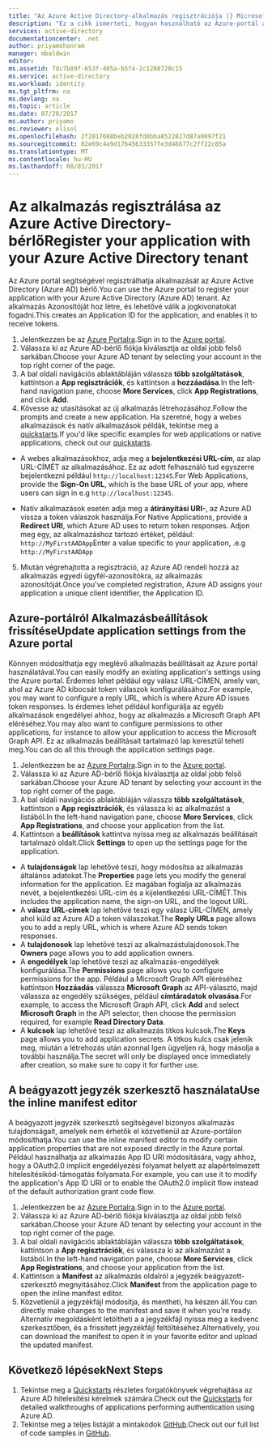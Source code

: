 ```yaml
---
title: "Az Azure Active Directory-alkalmazás regisztrációja |} Microsoft Docs"
description: "Ez a cikk ismerteti, hogyan használható az Azure-portál alkalmazás regisztrálása az Azure Active Directory"
services: active-directory
documentationcenter: .net
author: priyamohanram
manager: mbaldwin
editor: 
ms.assetid: 7dc7b89f-653f-405a-b5f4-2c1288720c15
ms.service: active-directory
ms.workload: identity
ms.tgt_pltfrm: na
ms.devlang: na
ms.topic: article
ms.date: 07/20/2017
ms.author: priyamo
ms.reviewer: elisol
ms.openlocfilehash: 2f2817688beb2028fd0bba8522827d87a0097f21
ms.sourcegitcommit: 02e69c4a9d17645633357fe3d46677c2ff22c85a
ms.translationtype: MT
ms.contentlocale: hu-HU
ms.lasthandoff: 08/03/2017
---
```

# <a name="register-your-application-with-your-azure-active-directory-tenant"></a><span data-ttu-id="4c21f-103">Az alkalmazás regisztrálása az Azure Active Directory-bérlő</span><span class="sxs-lookup"><span data-stu-id="4c21f-103">Register your application with your Azure Active Directory tenant</span></span>

<span data-ttu-id="4c21f-104">Az Azure portál segítségével regisztrálhatja alkalmazását az Azure Active Directory (Azure AD) bérlő.</span><span class="sxs-lookup"><span data-stu-id="4c21f-104">You can use the Azure portal to register your application with your Azure Active Directory (Azure AD) tenant.</span></span> <span data-ttu-id="4c21f-105">Az alkalmazás Azonosítóját hoz létre, és lehetővé válik a jogkivonatokat fogadni.</span><span class="sxs-lookup"><span data-stu-id="4c21f-105">This creates an Application ID for the application, and enables it to receive tokens.</span></span>

1. <span data-ttu-id="4c21f-106">Jelentkezzen be az [Azure Portalra](https://portal.azure.com).</span><span class="sxs-lookup"><span data-stu-id="4c21f-106">Sign in to the [Azure portal](https://portal.azure.com).</span></span>
2. <span data-ttu-id="4c21f-107">Válassza ki az Azure AD-bérlő fiókja kiválasztja az oldal jobb felső sarkában.</span><span class="sxs-lookup"><span data-stu-id="4c21f-107">Choose your Azure AD tenant by selecting your account in the top right corner of the page.</span></span>
3. <span data-ttu-id="4c21f-108">A bal oldali navigációs ablaktábláján válassza **több szolgáltatások**, kattintson a **App regisztrációk**, és kattintson a **hozzáadása**.</span><span class="sxs-lookup"><span data-stu-id="4c21f-108">In the left-hand navigation pane, choose **More Services**, click **App Registrations**, and click **Add**.</span></span>
4. <span data-ttu-id="4c21f-109">Kövesse az utasításokat az új alkalmazás létrehozásához.</span><span class="sxs-lookup"><span data-stu-id="4c21f-109">Follow the prompts and create a new application.</span></span> <span data-ttu-id="4c21f-110">Ha szeretné, hogy a webes alkalmazások és natív alkalmazások példák, tekintse meg a [quickstarts](active-directory-developers-guide.md).</span><span class="sxs-lookup"><span data-stu-id="4c21f-110">If you'd like specific examples for web applications or native applications, check out our [quickstarts](active-directory-developers-guide.md).</span></span>
  * <span data-ttu-id="4c21f-111">A webes alkalmazásokhoz, adja meg a **bejelentkezési URL-cím**, az alap URL-CÍMÉT az alkalmazásához. Ez az adott felhasználó tud egyszerre bejelentkezni például `http://localhost:12345`.</span><span class="sxs-lookup"><span data-stu-id="4c21f-111">For Web Applications, provide the **Sign-On URL**, which is the base URL of your app, where users can sign in e.g `http://localhost:12345`.</span></span>
<!--TODO: add once App ID URI is configurable: The **App ID URI** is a unique identifier for your application. The convention is to use `https://<tenant-domain>/<app-name>`, e.g. `https://contoso.onmicrosoft.com/my-first-aad-app`-->
  * <span data-ttu-id="4c21f-112">Natív alkalmazások esetén adja meg a **átirányítási URI-**, az Azure AD vissza a token válaszok használja.</span><span class="sxs-lookup"><span data-stu-id="4c21f-112">For Native Applications, provide a **Redirect URI**, which Azure AD uses to return token responses.</span></span> <span data-ttu-id="4c21f-113">Adjon meg egy, az alkalmazáshoz tartozó értéket, például: `http://MyFirstAADApp`</span><span class="sxs-lookup"><span data-stu-id="4c21f-113">Enter a value specific to your application, .e.g `http://MyFirstAADApp`</span></span>
5. <span data-ttu-id="4c21f-114">Miután végrehajtotta a regisztráció, az Azure AD rendeli hozzá az alkalmazás egyedi ügyfél-azonosítókra, az alkalmazás azonosítóját.</span><span class="sxs-lookup"><span data-stu-id="4c21f-114">Once you've completed registration, Azure AD assigns your application a unique client identifier, the Application ID.</span></span>

## <a name="update-application-settings-from-the-azure-portal"></a><span data-ttu-id="4c21f-115">Azure-portálról Alkalmazásbeállítások frissítése</span><span class="sxs-lookup"><span data-stu-id="4c21f-115">Update application settings from the Azure portal</span></span>

<span data-ttu-id="4c21f-116">Könnyen módosíthatja egy meglévő alkalmazás beállításait az Azure portál használatával.</span><span class="sxs-lookup"><span data-stu-id="4c21f-116">You can easily modify an existing application's settings using the Azure portal.</span></span> <span data-ttu-id="4c21f-117">Érdemes lehet például egy válasz URL-CÍMEN, amely van, ahol az Azure AD kibocsát token válaszok konfigurálásához.</span><span class="sxs-lookup"><span data-stu-id="4c21f-117">For example, you may want to configure a reply URL, which is where Azure AD issues token responses.</span></span> <span data-ttu-id="4c21f-118">Is érdemes lehet például konfigurálja az egyéb alkalmazások engedélyei ahhoz, hogy az alkalmazás a Microsoft Graph API eléréséhez.</span><span class="sxs-lookup"><span data-stu-id="4c21f-118">You may also want to configure permissions to other applications, for instance to allow your application to access the Microsoft Graph API.</span></span> <span data-ttu-id="4c21f-119">Ez az alkalmazás beállításait tartalmazó lap keresztül teheti meg.</span><span class="sxs-lookup"><span data-stu-id="4c21f-119">You can do all this through the application settings page.</span></span>

1. <span data-ttu-id="4c21f-120">Jelentkezzen be az [Azure Portalra](https://portal.azure.com).</span><span class="sxs-lookup"><span data-stu-id="4c21f-120">Sign in to the [Azure portal](https://portal.azure.com).</span></span>
2. <span data-ttu-id="4c21f-121">Válassza ki az Azure AD-bérlő fiókja kiválasztja az oldal jobb felső sarkában.</span><span class="sxs-lookup"><span data-stu-id="4c21f-121">Choose your Azure AD tenant by selecting your account in the top right corner of the page.</span></span>
3. <span data-ttu-id="4c21f-122">A bal oldali navigációs ablaktábláján válassza **több szolgáltatások**, kattintson a **App regisztrációk**, és válassza ki az alkalmazást a listából.</span><span class="sxs-lookup"><span data-stu-id="4c21f-122">In the left-hand navigation pane, choose **More Services**, click **App Registrations**, and choose your application from the list.</span></span>
4. <span data-ttu-id="4c21f-123">Kattintson a **beállítások** kattintva nyissa meg az alkalmazás beállításait tartalmazó oldalt.</span><span class="sxs-lookup"><span data-stu-id="4c21f-123">Click **Settings** to open up the settings page for the application.</span></span>
  * <span data-ttu-id="4c21f-124">A **tulajdonságok** lap lehetővé teszi, hogy módosítsa az alkalmazás általános adatokat.</span><span class="sxs-lookup"><span data-stu-id="4c21f-124">The **Properties** page lets you modify the general information for the application.</span></span> <span data-ttu-id="4c21f-125">Ez magában foglalja az alkalmazás nevét, a bejelentkezési URL-cím és a kijelentkezési URL-CÍMÉT.</span><span class="sxs-lookup"><span data-stu-id="4c21f-125">This includes the application name, the sign-on URL, and the logout URL.</span></span>
  * <span data-ttu-id="4c21f-126">A **válasz URL-címek** lap lehetővé teszi egy válasz URL-CÍMEN, amely ahol küld az Azure AD a token válaszokat.</span><span class="sxs-lookup"><span data-stu-id="4c21f-126">The **Reply URLs** page allows you to add a reply URL, which is where Azure AD sends token responses.</span></span>
  * <span data-ttu-id="4c21f-127">A **tulajdonosok** lap lehetővé teszi az alkalmazástulajdonosok.</span><span class="sxs-lookup"><span data-stu-id="4c21f-127">The **Owners** page allows you to add application owners.</span></span>
  * <span data-ttu-id="4c21f-128">A **engedélyek** lap lehetővé teszi az alkalmazás-engedélyek konfigurálása.</span><span class="sxs-lookup"><span data-stu-id="4c21f-128">The **Permissions** page allows you to configure permissions for the app.</span></span> <span data-ttu-id="4c21f-129">Például a Microsoft Graph API eléréséhez kattintson **Hozzáadás** válassza **Microsoft Graph** az API-választó, majd válassza az engedély szükséges, például **címtáradatok olvasása**.</span><span class="sxs-lookup"><span data-stu-id="4c21f-129">For example, to access the Microsoft Graph API, click **Add** and select **Microsoft Graph** in the API selector, then choose the permission required, for example **Read Directory Data**.</span></span>
  * <span data-ttu-id="4c21f-130">A **kulcsok** lap lehetővé teszi az alkalmazás titkos kulcsok.</span><span class="sxs-lookup"><span data-stu-id="4c21f-130">The **Keys** page allows you to add application secrets.</span></span> <span data-ttu-id="4c21f-131">A titkos kulcs csak jelenik meg, miután a létrehozás után azonnal Igen ügyeljen rá, hogy másolja a további használja.</span><span class="sxs-lookup"><span data-stu-id="4c21f-131">The secret will only be displayed once immediately after creation, so make sure to copy it for further use.</span></span>

## <a name="use-the-inline-manifest-editor"></a><span data-ttu-id="4c21f-132">A beágyazott jegyzék szerkesztő használata</span><span class="sxs-lookup"><span data-stu-id="4c21f-132">Use the inline manifest editor</span></span>

<span data-ttu-id="4c21f-133">A beágyazott jegyzék szerkesztő segítségével bizonyos alkalmazás tulajdonságait, amelyek nem érhetők el közvetlenül az Azure-portálon módosíthatja.</span><span class="sxs-lookup"><span data-stu-id="4c21f-133">You can use the inline manifest editor to modify certain application properties that are not exposed directly in the Azure portal.</span></span> <span data-ttu-id="4c21f-134">Például használhatja az alkalmazás App ID URI módosítására, vagy ahhoz, hogy a OAuth2.0 implicit engedélyezési folyamat helyett az alapértelmezett hitelesítésikód-támogatás folyamata.</span><span class="sxs-lookup"><span data-stu-id="4c21f-134">For example, you can use it to modify the application's App ID URI or to enable the OAuth2.0 implicit flow instead of the default authorization grant code flow.</span></span>

1. <span data-ttu-id="4c21f-135">Jelentkezzen be az [Azure Portalra](https://portal.azure.com).</span><span class="sxs-lookup"><span data-stu-id="4c21f-135">Sign in to the [Azure portal](https://portal.azure.com).</span></span>
2. <span data-ttu-id="4c21f-136">Válassza ki az Azure AD-bérlő fiókja kiválasztja az oldal jobb felső sarkában.</span><span class="sxs-lookup"><span data-stu-id="4c21f-136">Choose your Azure AD tenant by selecting your account in the top right corner of the page.</span></span>
3. <span data-ttu-id="4c21f-137">A bal oldali navigációs ablaktábláján válassza **több szolgáltatások**, kattintson a **App regisztrációk**, és válassza ki az alkalmazást a listából.</span><span class="sxs-lookup"><span data-stu-id="4c21f-137">In the left-hand navigation pane, choose **More Services**, click **App Registrations**, and choose your application from the list.</span></span>
4. <span data-ttu-id="4c21f-138">Kattintson a **Manifest** az alkalmazás oldalról a jegyzék beágyazott-szerkesztő megnyitásához.</span><span class="sxs-lookup"><span data-stu-id="4c21f-138">Click **Manifest** from the application page to open the inline manifest editor.</span></span>
5. <span data-ttu-id="4c21f-139">Közvetlenül a jegyzékfájl módosítja, és mentheti, ha készen áll.</span><span class="sxs-lookup"><span data-stu-id="4c21f-139">You can directly make changes to the manifest and save it when you're ready.</span></span> <span data-ttu-id="4c21f-140">Alternatív megoldásként letöltheti a a jegyzékfájl nyissa meg a kedvenc szerkesztőben, és a frissített jegyzékfájl feltöltéséhez.</span><span class="sxs-lookup"><span data-stu-id="4c21f-140">Alternatively, you can download the manifest to open it in your favorite editor and upload the updated manifest.</span></span>

## <a name="next-steps"></a><span data-ttu-id="4c21f-141">Következő lépések</span><span class="sxs-lookup"><span data-stu-id="4c21f-141">Next Steps</span></span>

1. <span data-ttu-id="4c21f-142">Tekintse meg a [Quickstarts](active-directory-developers-guide.md) részletes forgatókönyvek végrehajtása az Azure AD hitelesítési kérelmek számára.</span><span class="sxs-lookup"><span data-stu-id="4c21f-142">Check out the [Quickstarts](active-directory-developers-guide.md) for detailed walkthroughs of applications performing authentication using Azure AD.</span></span>
2. <span data-ttu-id="4c21f-143">Tekintse meg a teljes listáját a mintakódok [GitHub](https://github.com/azure-samples).</span><span class="sxs-lookup"><span data-stu-id="4c21f-143">Check out our full list of code samples in [GitHub](https://github.com/azure-samples).</span></span>
